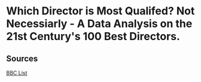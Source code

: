 # Which Director is Most Qualifed? Not Necessiarly - A Data Analysis on the 21st Century's 100 Best Directors.

##



##


## Sources
[BBC List](https://www.bbc.com/culture/article/20160819-the-21st-centurys-100-greatest-films-who-voted)

 
